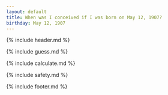 ```yaml
---
layout: default
title: When was I conceived if I was born on May 12, 1907?
birthday: May 12, 1907
---
```


{% include header.md %}

{% include guess.md %}

{% include calculate.md %}

{% include safety.md %}

{% include footer.md %}



